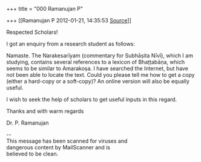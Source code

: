 +++
title = "000 Ramanujan P"

+++
[[Ramanujan P	2012-01-21, 14:35:53 [Source](https://groups.google.com/g/bvparishat/c/Mcnw6jeb8gU)]]



Respected Scholars!



I got an enquiry from a research student as follows:



Namaste. The Narakesarīyam (commentary for Subhāṣita Nīvī), which I am studying, contains several references to a lexicon of Bhaṭṭabāṇa, which seems to be similar to Amarakoṣa. I have searched the Internet, but have not been able to locate the text. Could you please tell me how to get a copy (either a hard-copy or a soft-copy)? An online version will also be equally useful.



I wish to seek the help of scholars to get useful inputs in this regard.



Thanks and with warm regards



Dr. P. Ramanujan

  
--  
This message has been scanned for viruses and  
dangerous content by MailScanner and is  
believed to be clean.

